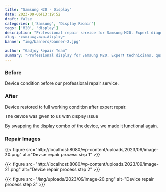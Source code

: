```yaml
---
title: "Samsung M20 - Display"
date: 2023-09-06T13:19:52
draft: false
categories: ['Samsung', 'Display Repair']
tags: ['M20', 'display']
description: "Professional repair service for Samsung M20. Expert diagnosis and quality repairs in Bangalore."
slug: "samsung-m20-display"
banner: "img/banners/banner-2.jpg"

author: "Gadjoy Repair Team"
summary: "Professional display for Samsung M20. Expert technicians, quality parts, warranty included."
---
```


### Before

Device condition before our professional repair service.

### After

Device restored to full working condition after expert repair.

The device was given to us with display issue

By swapping the display combo of the device, we made it functional again.

### Repair Images

{{< figure src="http://localhost:8080/wp-content/uploads/2023/09/image-20.png" alt="Device repair process step 1" >}}

{{< figure src="http://localhost:8080/wp-content/uploads/2023/09/image-21.png" alt="Device repair process step 2" >}}

{{< figure src="/img/uploads/2023/09/image-20.png" alt="Device repair process step 3" >}}

